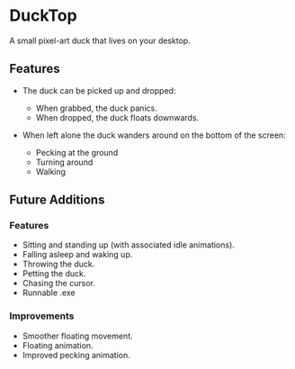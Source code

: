 # DuckTop

A small pixel-art duck that lives on your desktop.

## Features

- The duck can be picked up and dropped:
    - When grabbed, the duck panics.
    - When dropped, the duck floats downwards.

- When left alone the duck wanders around on the bottom of the screen:
    - Pecking at the ground
    - Turning around 
    - Walking

## Future Additions

### Features
- Sitting and standing up (with associated idle animations).
- Falling asleep and waking up.
- Throwing the duck.
- Petting the duck.
- Chasing the cursor.
- Runnable .exe

### Improvements
- Smoother floating movement.
- Floating animation.
- Improved pecking animation.
